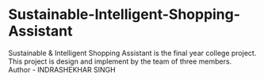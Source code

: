 # Sustainable-Intelligent-Shopping-Assistant
 Sustainable &amp; Intelligent Shopping Assistant is the final year college project. This project is design and implement by the team of three members.
 <br>
 Author - INDRASHEKHAR SINGH
